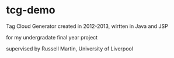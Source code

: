 tcg-demo
========

Tag Cloud Generator created in 2012-2013, wirtten in Java and JSP

for my undergradate final year project

supervised by Russell Martin, University of Liverpool

